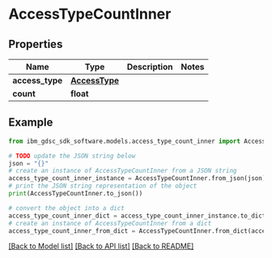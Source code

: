 # AccessTypeCountInner


## Properties

Name | Type | Description | Notes
------------ | ------------- | ------------- | -------------
**access_type** | [**AccessType**](AccessType.md) |  | 
**count** | **float** |  | 

## Example

```python
from ibm_gdsc_sdk_software.models.access_type_count_inner import AccessTypeCountInner

# TODO update the JSON string below
json = "{}"
# create an instance of AccessTypeCountInner from a JSON string
access_type_count_inner_instance = AccessTypeCountInner.from_json(json)
# print the JSON string representation of the object
print(AccessTypeCountInner.to_json())

# convert the object into a dict
access_type_count_inner_dict = access_type_count_inner_instance.to_dict()
# create an instance of AccessTypeCountInner from a dict
access_type_count_inner_from_dict = AccessTypeCountInner.from_dict(access_type_count_inner_dict)
```
[[Back to Model list]](../README.md#documentation-for-models) [[Back to API list]](../README.md#documentation-for-api-endpoints) [[Back to README]](../README.md)


